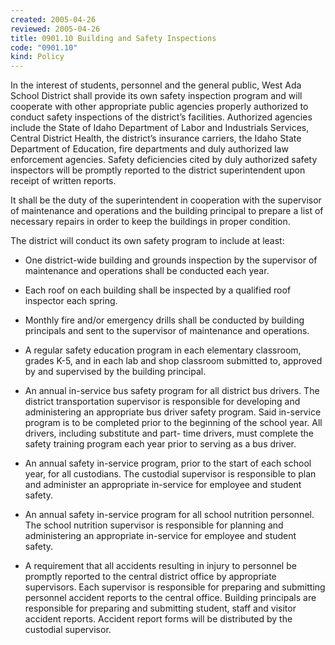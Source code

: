 ```yaml
---
created: 2005-04-26
reviewed: 2005-04-26
title: 0901.10 Building and Safety Inspections
code: "0901.10"
kind: Policy
---
```


In the interest of students, personnel and the general public, West Ada School District shall provide its own safety inspection program and will cooperate with other appropriate public agencies properly authorized to conduct safety inspections of the district’s facilities. Authorized agencies include the State of Idaho Department of Labor and Industrials Services, Central District Health, the district’s insurance carriers, the Idaho State Department of Education, fire departments and duly authorized law enforcement agencies. Safety deficiencies cited by duly authorized safety inspectors will be promptly reported to the district superintendent upon receipt of written reports.

It shall be the duty of the superintendent in cooperation with the supervisor of maintenance and operations and the building principal to prepare a list of necessary repairs in order to keep the buildings in proper condition.

The district will conduct its own safety program to include at least:

- One district-wide building and grounds inspection by the supervisor of maintenance and operations shall be conducted each year.

- Each roof on each building shall be inspected by a qualified roof inspector each spring.

- Monthly fire and/or emergency drills shall be conducted by building principals and sent to the supervisor of maintenance and operations.

- A regular safety education program in each elementary classroom, grades K-5, and in each lab and shop classroom submitted to, approved by and supervised by the building principal.

- An annual in-service bus safety program for all district bus drivers. The district transportation supervisor is responsible for developing and administering an appropriate bus driver safety program. Said in-service program is to be completed prior to the beginning of the school year. All drivers, including substitute and part- time drivers, must complete the safety training program each year prior to serving as a bus driver.

- An annual safety in-service program, prior to the start of each school year, for all custodians. The custodial supervisor is responsible to plan and administer an appropriate in-service for employee and student safety.

- An annual safety in-service program for all school nutrition personnel. The school nutrition supervisor is responsible for planning and administering an appropriate in-service for employee and student safety.

- A requirement that all accidents resulting in injury to personnel be promptly reported to the central district office by appropriate supervisors. Each supervisor is responsible for preparing and submitting personnel accident reports to the central office. Building principals are responsible for preparing and submitting student, staff and visitor accident reports. Accident report forms will be distributed by the custodial supervisor.
